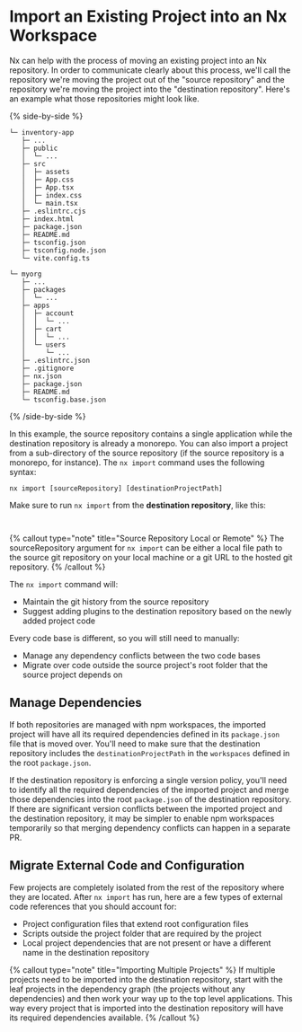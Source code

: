 # Import an Existing Project into an Nx Workspace

Nx can help with the process of moving an existing project into an Nx repository. In order to communicate clearly about this process, we'll call the repository we're moving the project out of the "source repository" and the repository we're moving the project into the "destination repository". Here's an example what those repositories might look like.

{% side-by-side %}

```{% fileName="Source Repository" %}
└─ inventory-app
   ├─ ...
   ├─ public
   │  └─ ...
   ├─ src
   │  ├─ assets
   │  ├─ App.css
   │  ├─ App.tsx
   │  ├─ index.css
   │  └─ main.tsx
   ├─ .eslintrc.cjs
   ├─ index.html
   ├─ package.json
   ├─ README.md
   ├─ tsconfig.json
   ├─ tsconfig.node.json
   └─ vite.config.ts
```

```{% fileName="Destination Repository" %}
└─ myorg
   ├─ ...
   ├─ packages
   │  └─ ...
   ├─ apps
   │  ├─ account
   │  │  └─ ...
   │  ├─ cart
   │  │  └─ ...
   │  └─ users
   │     └─ ...
   ├─ .eslintrc.json
   ├─ .gitignore
   ├─ nx.json
   ├─ package.json
   ├─ README.md
   └─ tsconfig.base.json
```

{% /side-by-side %}

In this example, the source repository contains a single application while the destination repository is already a monorepo. You can also import a project from a sub-directory of the source repository (if the source repository is a monorepo, for instance). The `nx import` command uses the following syntax:

```shell
nx import [sourceRepository] [destinationProjectPath]
```

Make sure to run `nx import` from the **destination repository**, like this:

```{% command="nx import ../inventory-app apps/inventory" path="~/myorg" %}

```

```{% command="nx import https://github.com/myorg/inventory-app.git apps/inventory" path="~/myorg" %}

```

{% callout type="note" title="Source Repository Local or Remote" %}
The sourceRepository argument for `nx import` can be either a local file path to the source git repository on your local machine or a git URL to the hosted git repository.
{% /callout %}

The `nx import` command will:

- Maintain the git history from the source repository
- Suggest adding plugins to the destination repository based on the newly added project code

Every code base is different, so you will still need to manually:

- Manage any dependency conflicts between the two code bases
- Migrate over code outside the source project's root folder that the source project depends on

## Manage Dependencies

If both repositories are managed with npm workspaces, the imported project will have all its required dependencies defined in its `package.json` file that is moved over. You'll need to make sure that the destination repository includes the `destinationProjectPath` in the `workspaces` defined in the root `package.json`.

If the destination repository is enforcing a single version policy, you'll need to identify all the required dependencies of the imported project and merge those dependencies into the root `package.json` of the destination repository. If there are significant version conflicts between the imported project and the destination repository, it may be simpler to enable npm workspaces temporarily so that merging dependency conflicts can happen in a separate PR.

## Migrate External Code and Configuration

Few projects are completely isolated from the rest of the repository where they are located. After `nx import` has run, here are a few types of external code references that you should account for:

- Project configuration files that extend root configuration files
- Scripts outside the project folder that are required by the project
- Local project dependencies that are not present or have a different name in the destination repository

{% callout type="note" title="Importing Multiple Projects" %}
If multiple projects need to be imported into the destination repository, start with the leaf projects in the dependency graph (the projects without any dependencies) and then work your way up to the top level applications. This way every project that is imported into the destination repository will have its required dependencies available.
{% /callout %}
